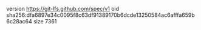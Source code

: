 version https://git-lfs.github.com/spec/v1
oid sha256:dfa6897e34c0095f8c63df91389170b6dcde13250584ac6afffa659b6c28ac64
size 7361
